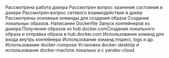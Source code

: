 Рассмотрена работа докера
Рассмотрен вопрос хранения состояния в докере
Рассмотрен вопрос сетевого взаимодействия в докер
Рассмотрены основные команды для создания образа
Создание локальных образов. Написание Dockerfile
Запуск контейнеров из докера
Получение образов  из hub.docker.comСоздание локального образа и отправка образа в hub.docker.com
Использование команд для входа внутрь контейнера
Использование команд inspect, logs и др.
Использование docker-compose
Установка docker-desktop и использование docker-machine локально и с yandex-cloud
